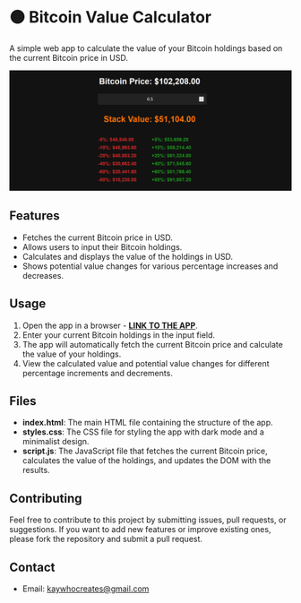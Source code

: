 # 🟠 Bitcoin Value Calculator

A simple web app to calculate the value of your Bitcoin holdings based on the current Bitcoin price in USD.

![App Image](Non-App/App%20Image.png)

## Features

- Fetches the current Bitcoin price in USD.
- Allows users to input their Bitcoin holdings.
- Calculates and displays the value of the holdings in USD.
- Shows potential value changes for various percentage increases and decreases.

## Usage

1. Open the app in a browser - **[LINK TO THE APP](https://kay-who-codes.github.io/bitcoin-holdings-value-calculator)**.
2. Enter your current Bitcoin holdings in the input field.
3. The app will automatically fetch the current Bitcoin price and calculate the value of your holdings.
4. View the calculated value and potential value changes for different percentage increments and decrements.

## Files

- **index.html**: The main HTML file containing the structure of the app.
- **styles.css**: The CSS file for styling the app with dark mode and a minimalist design.
- **script.js**: The JavaScript file that fetches the current Bitcoin price, calculates the value of the holdings, and updates the DOM with the results.

## Contributing

Feel free to contribute to this project by submitting issues, pull requests, or suggestions. If you want to add new features or improve existing ones, please fork the repository and submit a pull request.

## Contact

- Email: [kaywhocreates@gmail.com](mailto:kaywhocreates@gmail.com)
